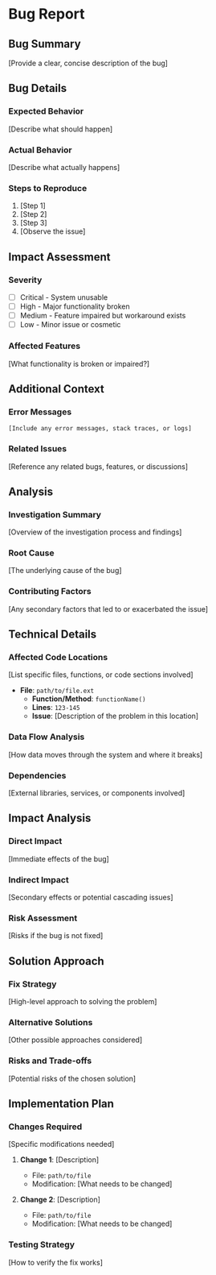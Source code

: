 # Bug Report

## Bug Summary

[Provide a clear, concise description of the bug]

## Bug Details

### Expected Behavior

[Describe what should happen]

### Actual Behavior

[Describe what actually happens]

### Steps to Reproduce

1. [Step 1]
2. [Step 2]
3. [Step 3]
4. [Observe the issue]

## Impact Assessment

### Severity

- [ ] Critical - System unusable
- [ ] High - Major functionality broken
- [ ] Medium - Feature impaired but workaround exists
- [ ] Low - Minor issue or cosmetic

### Affected Features

[What functionality is broken or impaired?]

## Additional Context

### Error Messages

```text
[Include any error messages, stack traces, or logs]
```

### Related Issues

[Reference any related bugs, features, or discussions]

## Analysis

### Investigation Summary

[Overview of the investigation process and findings]

### Root Cause

[The underlying cause of the bug]

### Contributing Factors

[Any secondary factors that led to or exacerbated the issue]

## Technical Details

### Affected Code Locations

[List specific files, functions, or code sections involved]

- **File**: `path/to/file.ext`
  - **Function/Method**: `functionName()`
  - **Lines**: `123-145`
  - **Issue**: [Description of the problem in this location]

### Data Flow Analysis

[How data moves through the system and where it breaks]

### Dependencies

[External libraries, services, or components involved]

## Impact Analysis

### Direct Impact

[Immediate effects of the bug]

### Indirect Impact

[Secondary effects or potential cascading issues]

### Risk Assessment

[Risks if the bug is not fixed]

## Solution Approach

### Fix Strategy

[High-level approach to solving the problem]

### Alternative Solutions

[Other possible approaches considered]

### Risks and Trade-offs

[Potential risks of the chosen solution]

## Implementation Plan

### Changes Required

[Specific modifications needed]

1. **Change 1**: [Description]
   - File: `path/to/file`
   - Modification: [What needs to be changed]

2. **Change 2**: [Description]
   - File: `path/to/file`
   - Modification: [What needs to be changed]

### Testing Strategy

[How to verify the fix works]
